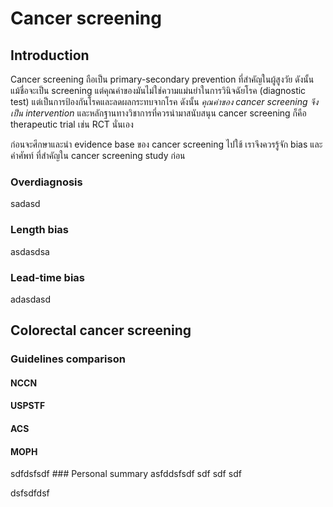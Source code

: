 <h1 id="cancer-screening">Cancer screening</h1>
<h2 id="introduction">Introduction</h2>
<p>Cancer screening ถือเป็น primary-secondary prevention ที่สำคัญในผู้สูงวัย ดังนั้น แม้ชื่อจะเป็น screening แต่คุณค่าของมันไม่ใช่ความแม่นยำในการวินิจฉัยโรค (diagnostic test) แต่เป็นการป้องกันโรคและลดผลกระทบจากโรค ดังนั้น <em>คุณค่าของ cancer screening จึงเป็น intervention</em> และหลักฐานทางวิชาการที่ควรนำมาสนับสนุน cancer screening ก็คือ therapeutic trial เช่น RCT นั่นเอง</p>
<p>ก่อนจะศึกษาและนำ evidence base ของ cancer screening ไปใช้ เราจึงควรรู้จัก bias และคำศัพท์ ที่สำคัญใน cancer screening study ก่อน</p>
<h3 id="overdiagnosis">Overdiagnosis</h3>
<p>sadasd</p>
<h3 id="length-bias">Length bias</h3>
<p>asdasdsa</p>
<h3 id="lead-time-bias">Lead-time bias</h3>
<p>adasdasd</p>
<h2 id="colorectal-cancer-screening">Colorectal cancer screening</h2>
<h3 id="guidelines-comparison">Guidelines comparison</h3>
<h4 id="nccn">NCCN</h4>
<h4 id="uspstf">USPSTF</h4>
<h4 id="acs">ACS</h4>
<h4 id="moph">MOPH</h4>
<p>sdfdsfsdf ### Personal summary asfddsfsdf sdf sdf sdf</p>
<p>dsfsdfdsf</p>
